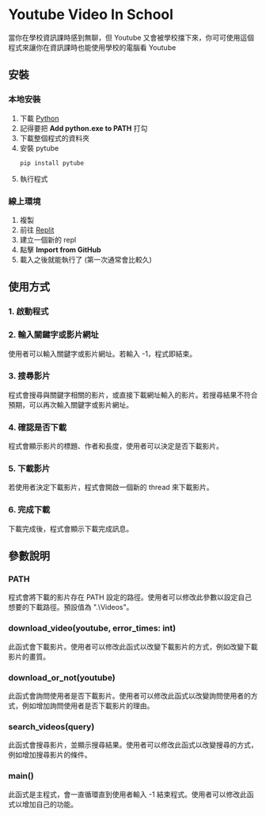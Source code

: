 # Youtube Video In School
當你在學校資訊課時感到無聊，但 Youtube 又會被學校擋下來，你可可使用這個程式來讓你在資訊課時也能使用學校的電腦看 Youtube

## 安裝
### 本地安裝
1. 下載 [Python](https://www.python.org/downloads/) 
2. 記得要把 **Add python.exe to PATH** 打勾
3. 下載整個程式的資料夾
4. 安裝 pytube  
    ```shell
    pip install pytube
    ```
5. 執行程式

### 線上環境
1. 複製
2. 前往 [Replit](https://replit.com/~)
3. 建立一個新的 repl 
4. 點擊 **Import from GitHub**
5. 載入之後就能執行了  (第一次通常會比較久)

## 使用方式
### 1. 啟動程式
### 2. 輸入關鍵字或影片網址
使用者可以輸入關鍵字或影片網址。若輸入 -1，程式即結束。

### 3. 搜尋影片
程式會搜尋與關鍵字相關的影片，或直接下載網址輸入的影片。若搜尋結果不符合預期，可以再次輸入關鍵字或影片網址。

### 4. 確認是否下載
程式會顯示影片的標題、作者和長度，使用者可以決定是否下載影片。

### 5. 下載影片
若使用者決定下載影片，程式會開啟一個新的 thread 來下載影片。

### 6. 完成下載
下載完成後，程式會顯示下載完成訊息。

## 參數說明
### PATH
程式會將下載的影片存在 PATH 設定的路徑。使用者可以修改此參數以設定自己想要的下載路徑。預設值為 ".\\Videos"。

### download_video(youtube, error_times: int)
此函式會下載影片。使用者可以修改此函式以改變下載影片的方式，例如改變下載影片的畫質。

### download_or_not(youtube)
此函式會詢問使用者是否下載影片。使用者可以修改此函式以改變詢問使用者的方式，例如增加詢問使用者是否下載影片的理由。

### search_videos(query)
此函式會搜尋影片，並顯示搜尋結果。使用者可以修改此函式以改變搜尋的方式，例如增加搜尋影片的條件。

### main()
此函式是主程式，會一直循環直到使用者輸入 -1 結束程式。使用者可以修改此函式以增加自己的功能。